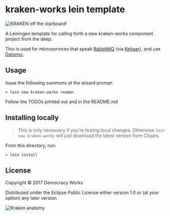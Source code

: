 # kraken-works lein template

![KRAKEN off the starboard!](http://orig03.deviantart.net/29af/f/2013/169/7/a/kraken_by_lozanox-d69kdxz.jpg)

A Leiningen template for calling forth a new kraken-works component project from the
deep.

This is used for microservices that speak [RabbitMQ](https://www.rabbitmq.com/) (via [Kehaar](https://github.com/democracyworks/kehaar)), and use [Datomic](http://www.datomic.com).

## Usage

Issue the following summons at the wizard prompt:

```
> lein new kraken-works <name>
```

Follow the TODOs printed out and in the README.md

## Installing locally

> This is only necessary if you're testing local changes.
> Otherwise `lein new kraken-works` will just download the latest version
> from Clojars.

From this directory, run:

```
> lein install
```

## License

Copyright © 2017 Democracy Works

Distributed under the Eclipse Public License either version 1.0 or (at
your option) any later version.

![Kraken anatomy](http://proximospirits.s3.amazonaws.com/thekraken/book-page-8.png)

